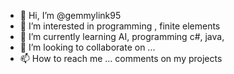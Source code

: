 - 👋 Hi, I’m @gemmylink95
- 👀 I’m interested in programming , finite elements 
- 🌱 I’m currently learning  AI, programming c#, java,
- 💞️ I’m looking to collaborate on ...
- 📫 How to reach me ... comments on my projects

<!---
gemmylink95/gemmylink95 is a ✨ special ✨ repository because its `README.md` (this file) appears on your GitHub profile.
You can click the Preview link to take a look at your changes.
--->

